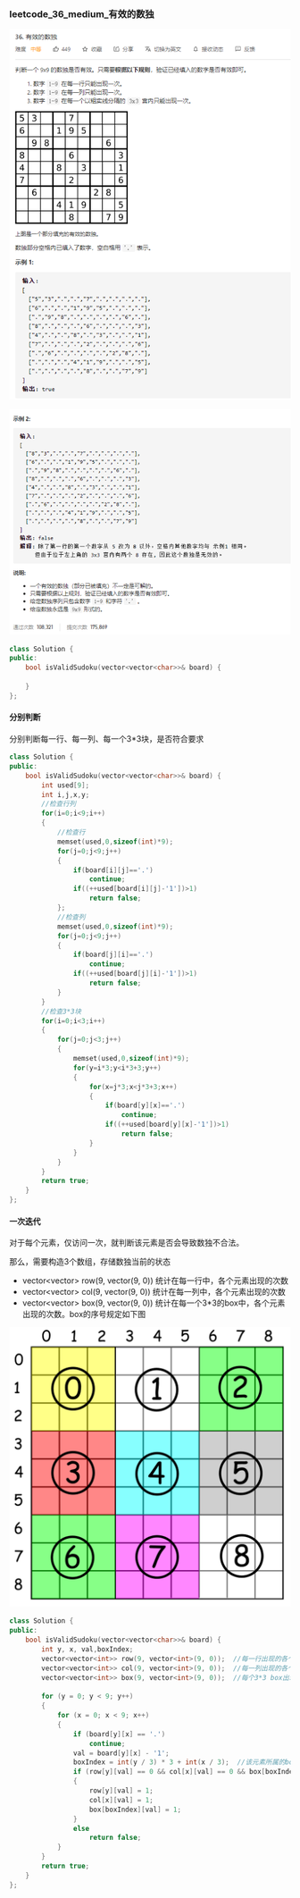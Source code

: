 ### leetcode_36_medium_有效的数独

![image-20201209155410377](leetcode_36_medium_有效的数独.assets/image-20201209155410377.png)

![image-20201209155421958](leetcode_36_medium_有效的数独.assets/image-20201209155421958.png)

```c++
class Solution {
public:
    bool isValidSudoku(vector<vector<char>>& board) {

    }
};
```

#### 分别判断

分别判断每一行、每一列、每一个3*3块，是否符合要求

```c++
class Solution {
public:
    bool isValidSudoku(vector<vector<char>>& board) {
        int used[9];
        int i,j,x,y;
        //检查行列
        for(i=0;i<9;i++)
        {
            //检查行
            memset(used,0,sizeof(int)*9);
            for(j=0;j<9;j++)
            {
                if(board[i][j]=='.')
                    continue;
                if((++used[board[i][j]-'1'])>1)
                    return false;
            };
            //检查列
            memset(used,0,sizeof(int)*9);
            for(j=0;j<9;j++)
            {
                if(board[j][i]=='.')
                    continue;
                if((++used[board[j][i]-'1'])>1)
                    return false;
            }
        }
        //检查3*3块
        for(i=0;i<3;i++)
        {
            for(j=0;j<3;j++)
            {
                memset(used,0,sizeof(int)*9);
                for(y=i*3;y<i*3+3;y++)
                {
                    for(x=j*3;x<j*3+3;x++)
                    {
                        if(board[y][x]=='.')
                            continue;
                        if((++used[board[y][x]-'1'])>1)
                            return false;
                    }
                }
            }
        }
        return true;
    }
};
```

#### 一次迭代

对于每个元素，仅访问一次，就判断该元素是否会导致数独不合法。

那么，需要构造3个数组，存储数独当前的状态

- vector<vector<int>> row(9, vector<int>(9, 0))  统计在每一行中，各个元素出现的次数
- vector<vector<int>> col(9, vector<int>(9, 0))  统计在每一列中，各个元素出现的次数
- vector<vector<int>> box(9, vector<int>(9, 0))  统计在每一个3*3的box中，各个元素出现的次数。box的序号规定如下图

![image.png](leetcode_36_medium_有效的数独.assets/2b141392e2a1811d0e8dfdf6279b1352e59fad0b3961908c6ff9412b6a7e7ccf-image.png)

```c++
class Solution {
public:
	bool isValidSudoku(vector<vector<char>>& board) {
		int y, x, val,boxIndex;
		vector<vector<int>> row(9, vector<int>(9, 0));  //每一行出现的各个元素计数
		vector<vector<int>> col(9, vector<int>(9, 0));  //每一列出现的各个元素计数
		vector<vector<int>> box(9, vector<int>(9, 0));  //每个3*3 box出现的元素计数

		for (y = 0; y < 9; y++)
		{
			for (x = 0; x < 9; x++)
			{
				if (board[y][x] == '.')
					continue;
				val = board[y][x] - '1';
				boxIndex = int(y / 3) * 3 + int(x / 3);  //该元素所属的box下标
				if (row[y][val] == 0 && col[x][val] == 0 && box[boxIndex][val] == 0)  //判断元素在每行 每列 每个box 是否重复出现过
				{
					row[y][val] = 1;
					col[x][val] = 1;
					box[boxIndex][val] = 1;
				}
				else
					return false;
			}
		}
		return true;
	}
};
```

